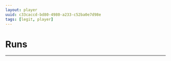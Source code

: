 ```yaml
---
layout: player
uuid: c33caccd-bd80-4980-a233-c52ba0e7d98e
tags: [legit, player]
---
```


# Runs
---
